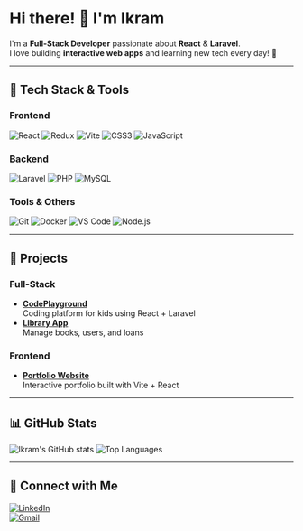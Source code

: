 # Hi there! 👋 I'm Ikram

I'm a **Full-Stack Developer** passionate about **React** & **Laravel**.  
I love building **interactive web apps** and learning new tech every day! 🚀

---

## 🌈 Tech Stack & Tools

### Frontend
![React](https://img.shields.io/badge/React-61DAFB?style=for-the-badge&logo=react&logoColor=black)
![Redux](https://img.shields.io/badge/Redux-764ABC?style=for-the-badge&logo=redux&logoColor=white)
![Vite](https://img.shields.io/badge/Vite-646CFF?style=for-the-badge&logo=vite&logoColor=white)
![CSS3](https://img.shields.io/badge/CSS3-1572B6?style=for-the-badge&logo=css3&logoColor=white)
![JavaScript](https://img.shields.io/badge/JavaScript-F7DF1E?style=for-the-badge&logo=javascript&logoColor=black)

### Backend
![Laravel](https://img.shields.io/badge/Laravel-FF2D20?style=for-the-badge&logo=laravel&logoColor=white)
![PHP](https://img.shields.io/badge/PHP-777BB4?style=for-the-badge&logo=php&logoColor=white)
![MySQL](https://img.shields.io/badge/MySQL-4479A1?style=for-the-badge&logo=mysql&logoColor=white)

### Tools & Others
![Git](https://img.shields.io/badge/Git-F05032?style=for-the-badge&logo=git&logoColor=white)
![Docker](https://img.shields.io/badge/Docker-2496ED?style=for-the-badge&logo=docker&logoColor=white)
![VS Code](https://img.shields.io/badge/VS%20Code-007ACC?style=for-the-badge&logo=visual-studio-code&logoColor=white)
![Node.js](https://img.shields.io/badge/Node.js-339933?style=for-the-badge&logo=node.js&logoColor=white)

---

## 🚀 Projects

### Full-Stack
- **[CodePlayground](https://github.com/ikram123/codeplayground)**  
  Coding platform for kids using React + Laravel  
- **[Library App](https://github.com/ikram123/library-app)**  
  Manage books, users, and loans  

### Frontend
- **[Portfolio Website](https://github.com/ikram123/portfolio)**  
  Interactive portfolio built with Vite + React  

---

## 📊 GitHub Stats

![Ikram's GitHub stats](https://github-readme-stats.vercel.app/api?username=ikram123&show_icons=true&theme=radical)
![Top Languages](https://github-readme-stats.vercel.app/api/top-langs/?username=ikram123&layout=compact&theme=radical)

---

## 💬 Connect with Me

[![LinkedIn](https://img.shields.io/badge/LinkedIn-0A66C2?style=for-the-badge&logo=linkedin&logoColor=white)](https://www.linkedin.com/in/ikram123)  
[![Gmail](https://img.shields.io/badge/Gmail-D14836?style=for-the-badge&logo=gmail&logoColor=white)](ikram.elfrnani@gmail.com)
